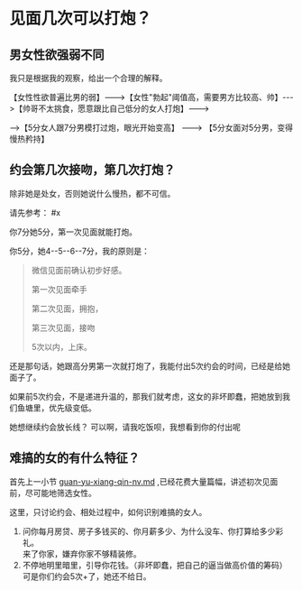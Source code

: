 # 见面几次可以打炮？

## 男女性欲强弱不同

我只是根据我的观察，给出一个合理的解释。

【女性性欲普遍比男的弱】--->【女性"勃起"阈值高，需要男方比较高、帅】--->【帅哥不太挑食，愿意跟比自己低分的女人打炮】--->

\-->【5分女人跟7分男模打过炮，眼光开始变高】 ---> 【5分女面对5分男，变得慢热矜持】

## 约会第几次接吻，第几次打炮？

除非她是处女，否则她说什么慢热，都不可信。

请先参考： #x

你7分她5分，第一次见面就能打炮。

你5分，她4--5--6--7分，我的原则是：

> 微信见面前确认初步好感。
>
> 第一次见面牵手
>
> 第二次见面，拥抱，
>
> 第三次见面，接吻
>
> 5次以内，上床。

还是那句话，她跟高分男第一次就打炮了，我能付出5次约会的时间，已经是给她面子了。

如果前5次约会，不是递进升温的，那我们就考虑，这女的非坏即蠢，把她放到我们鱼塘里，优先级变低。

她想继续约会放长线？ 可以啊，请我吃饭呗，我想看到你的付出呢

## 难搞的女的有什么特征？

首先上一小节 [guan-yu-xiang-qin-nv.md](guan-yu-xiang-qin-nv.md "mention") ,已经花费大量篇幅，讲述初次见面前，尽可能地筛选女性。

这里，只讨论约会、相处过程中，如何识别难搞的女人。

1. 问你每月房贷、房子多钱买的、你月薪多少、为什么没车、你打算给多少彩礼。\
   来了你家，嫌弃你家不够精装修。
2. 不停地明里暗里，引导你花钱。（非坏即蠢，把自己的逼当做高价值的筹码）\
   可是你们约会5次+了，她还不给日。
